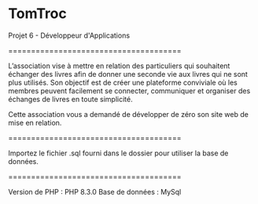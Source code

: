 # TomTroc
 Projet 6 - Développeur d'Applications 

======================================

L’association vise à mettre en relation des particuliers qui souhaitent échanger des livres afin de donner une seconde vie aux livres qui ne sont plus  utilisés. Son objectif est de créer une plateforme conviviale où les membres peuvent facilement se connecter, communiquer et organiser des échanges de livres en toute simplicité.

Cette association vous a demandé de développer de zéro son site web de mise en relation.

======================================

Importez le fichier .sql fourni dans le dossier pour utiliser la base de données.

======================================

Version de PHP : PHP 8.3.0
Base de données : MySql 
